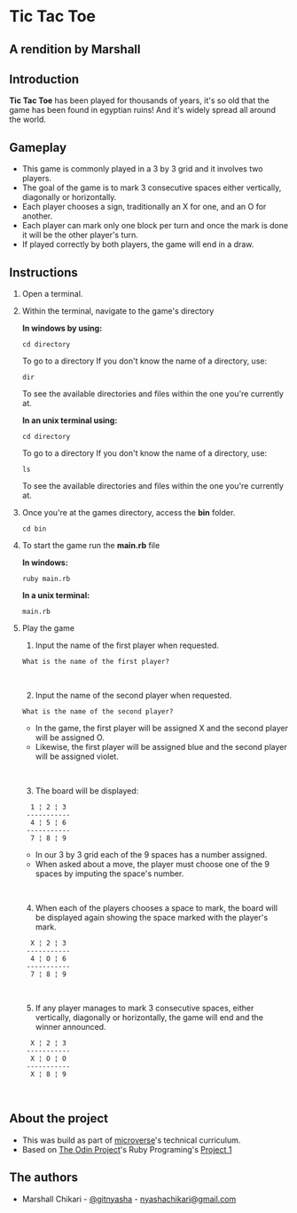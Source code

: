# Tic Tac Toe
## A rendition by Marshall

## Introduction

**Tic Tac Toe** has been played for thousands of years, it's so old that the game has been found in egyptian ruins! And it's widely spread all around the world.

## Gameplay

+ This game is commonly played in a 3 by 3 grid and it involves two players.
+ The goal of the game is to mark 3 consecutive spaces either vertically, diagonally or horizontally.
+ Each player chooses a sign, traditionally an X for one, and an O for another.
+ Each player can mark only one block per turn and once the mark is done it will be the other player's turn.
+ If played correctly by both players, the game will end in a draw.

## Instructions

1. Open a terminal.
2. Within the terminal, navigate to the game's directory

    **In windows by using:**
    ```
    cd directory
    ```
    To go to a directory
    If you don't know the name of a directory, use:
    ```
    dir
    ```
    To see the available directories and files within the one you're currently at.

    **In an unix terminal using:**
    ```
    cd directory
    ```
    To go to a directory
    If you don't know the name of a directory, use:
    ```
    ls
    ```
    To see the available directories and files within the one you're currently at.

3. Once you're at the games directory, access the **bin** folder.
    ```
    cd bin
    ```

4. To start the game run the **main.rb** file

    **In windows:**
    ```
    ruby main.rb
    ```
    **In a unix terminal:**
    ```
    main.rb
    ```

5. Play the game
    &nbsp;

    1. Input the name of the first player when requested.
    ```
    What is the name of the first player?
    ```
    &nbsp;
    
    2. Input the name of the second player when requested.
    ```
    What is the name of the second player?
    ```
    + In the game, the first player will be assigned X and the second player will be assigned O.
    + Likewise, the first player will be assigned blue and the second player will be assigned violet.
      
    &nbsp;

    3. The board will be displayed:
    ```
      1 ¦ 2 ¦ 3
     -----------
      4 ¦ 5 ¦ 6
     -----------
      7 ¦ 8 ¦ 9
    ```
    + In our 3 by 3 grid each of the 9 spaces has a number assigned.
    + When asked about a move, the player must choose one of the 9 spaces by imputing the space's number.
    
    &nbsp;

    4. When each of the players chooses a space to mark, the board will be displayed again showing the space marked with the player's mark.
    ```
      X ¦ 2 ¦ 3
     -----------
      4 ¦ O ¦ 6
     -----------
      7 ¦ 8 ¦ 9
    ```

    &nbsp;

    5. If any player manages to mark 3 consecutive spaces, either vertically, diagonally or horizontally, the game will end and the winner announced.
    ```
      X ¦ 2 ¦ 3
     -----------
      X ¦ O ¦ O
     -----------
      X ¦ 8 ¦ 9
    ```
    
    &nbsp;
    
## About the project

+ This was build as part of [microverse][mvs]'s technical curriculum.
+ Based on [The Odin Project][top]'s Ruby Programing's [Project 1][tor]

## The authors
+ Marshall Chikari - [@gitnyasha](https://twitter.com/marshallchikari) - nyashachikari@gmail.com


[rbl]: https://www.ruby-lang.org/en/
[vsc]: https://code.visualstudio.com/
[sow]: https://stackoverflow.com/
[esw]: https://stackoverflow.com/users/829120/erik-skoglund
[esa]: https://stackoverflow.com/questions/1489183/colorized-ruby-output
[mvs]: https://www.microverse.org/
[top]: https://www.theodinproject.com
[tor]: https://www.theodinproject.com/courses/ruby-programming/lessons/oop